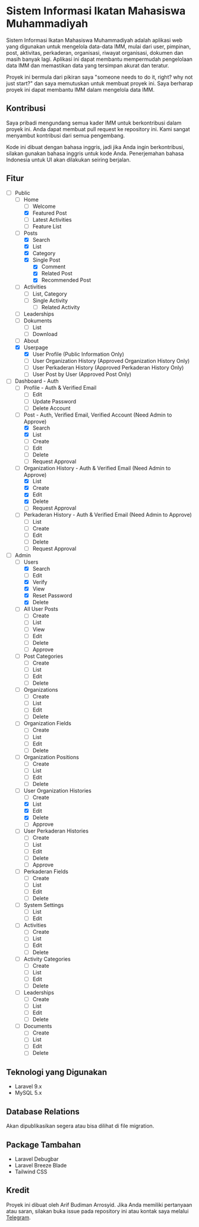 # Sistem Informasi Ikatan Mahasiswa Muhammadiyah
Sistem Informasi Ikatan Mahasiswa Muhammadiyah adalah aplikasi web yang digunakan untuk mengelola data-data IMM, mulai dari user, pimpinan, post, aktivitas, perkaderan, organisasi, riwayat organisasi, dokumen dan masih banyak lagi. Aplikasi ini dapat membantu mempermudah pengelolaan data IMM dan memastikan data yang tersimpan akurat dan teratur. 

Proyek ini bermula dari pikiran saya "someone needs to do it, right? why not just start?" dan saya memutuskan untuk membuat proyek ini. Saya berharap proyek ini dapat membantu IMM dalam mengelola data IMM.

## Kontribusi
Saya pribadi mengundang semua kader IMM untuk berkontribusi dalam proyek ini. Anda dapat membuat pull request ke repository ini. Kami sangat menyambut kontribusi dari semua pengembang.

Kode ini dibuat dengan bahasa inggris, jadi jika Anda ingin berkontribusi, silakan gunakan bahasa inggris untuk kode Anda. Penerjemahan bahasa Indonesia untuk UI akan dilakukan seiring berjalan.

## Fitur
- [ ] Public
  - [ ] Home
    - [ ] Welcome
    - [x] Featured Post
    - [ ] Latest Activities
    - [ ] Feature List
  - [ ] Posts
    - [x] Search
    - [x] List
    - [x] Category
    - [x] Single Post
      - [x] Comment
      - [x] Related Post
      - [x] Recommended Post
  - [ ] Activities
    - [ ] List, Category
    - [ ] Single Activity
      - [ ] Related Activity
  - [ ] Leaderships
  - [ ] Dokuments
    - [ ] List
    - [ ] Download
  - [ ] About
  - [x] Userpage
    - [x] User Profile (Public Information Only)
    - [ ] User Organization History (Approved Organization History Only)
    - [ ] User Perkaderan History (Approved Perkaderan History Only)
    - [ ] User Post by User (Approved Post Only)
- [ ] Dashboard - Auth
  - [ ] Profile - Auth & Verified Email
    - [ ] Edit
    - [ ] Update Password
    - [ ] Delete Account
  - [ ] Post - Auth, Verified Email, Verified Account (Need Admin to Approve)
    - [x] Search
    - [x] List
    - [ ] Create
    - [ ] Edit
    - [ ] Delete
    - [ ] Request Approval
  - [ ] Organization History - Auth & Verified Email (Need Admin to Approve)
    - [x] List
    - [x] Create
    - [x] Edit
    - [x] Delete 
    - [ ] Request Approval
  - [ ] Perkaderan History - Auth & Verified Email (Need Admin to Approve)
    - [ ] List
    - [ ] Create
    - [ ] Edit
    - [ ] Delete
    - [ ] Request Approval
- [ ] Admin
  - [ ] Users
    - [x] Search
    - [ ] Edit
    - [x] Verify
    - [x] View
    - [x] Reset Password
    - [x] Delete
  - [ ] All User Posts
    - [ ] Create
    - [ ] List
    - [ ] View
    - [ ] Edit
    - [ ] Delete
    - [ ] Approve
  - [ ] Post Categories
    - [ ] Create
    - [ ] List
    - [ ] Edit
    - [ ] Delete
  - [ ] Organizations
    - [ ] Create
    - [ ] List
    - [ ] Edit
    - [ ] Delete
  - [ ] Organization Fields
    - [ ] Create
    - [ ] List
    - [ ] Edit
    - [ ] Delete
  - [ ] Organization Positions
    - [ ] Create    
    - [ ] List
    - [ ] Edit
    - [ ] Delete
  - [ ] User Organization Histories
    - [ ] Create
    - [x] List
    - [x] Edit
    - [x] Delete
    - [ ] Approve
  - [ ] User Perkaderan Histories
    - [ ] Create
    - [ ] List
    - [ ] Edit
    - [ ] Delete
    - [ ] Approve
  - [ ] Perkaderan Fields
    - [ ] Create    
    - [ ] List
    - [ ] Edit
    - [ ] Delete
  - [ ] System Settings    
    - [ ] List
    - [ ] Edit
  - [ ] Activities
    - [ ] Create    
    - [ ] List
    - [ ] Edit
    - [ ] Delete
  - [ ] Activity Categories
    - [ ] Create  
    - [ ] List
    - [ ] Edit
    - [ ] Delete
  - [ ] Leaderships
    - [ ] Create    
    - [ ] List
    - [ ] Edit
    - [ ] Delete
  - [ ] Documents
    - [ ] Create    
    - [ ] List
    - [ ] Edit
    - [ ] Delete
 
## Teknologi yang Digunakan
- Laravel 9.x
- MySQL 5.x

## Database Relations
Akan dipublikasikan segera atau bisa dilihat di file migration.

## Package Tambahan
- Laravel Debugbar
- Laravel Breeze Blade
- Tailwind CSS

## Kredit
Proyek ini dibuat oleh Arif Budiman Arrosyid. Jika Anda memiliki pertanyaan atau saran, silakan buka issue pada repository ini atau kontak saya melalui [Telegram](https://t.me/arifbudimanarrosyid).
